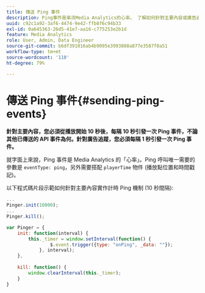 ```yaml
---
title: 傳送 Ping 事件
description: Ping事件是串流Media Analytics的心率。 了解如何針對主要內容或廣告追蹤傳送計時Ping。
uuid: c92c1a92-3af6-4474-9e42-ffb8f6c94b33
exl-id: 0a645363-26d5-41e7-aa16-c775253e2b1d
feature: Media Analytics
role: User, Admin, Data Engineer
source-git-commit: b6df391016ab4b9095e3993808a877e3587f0a51
workflow-type: tm+mt
source-wordcount: '110'
ht-degree: 79%

---
```


# 傳送 Ping 事件{#sending-ping-events}

**針對主要內容，您必須從播放開始 10 秒後，每隔 10 秒引發一次 Ping 事件，不論其他已傳送的 API 事件為何。針對廣告追蹤，您必須每隔 1 秒引發一次 Ping 事件。**

就字面上來說，Ping 事件是 Media Analytics 的「心率」。Ping 呼叫唯一需要的參數是 `eventType: ping`，另外需要搭配 `playerTime` 物件 (播放點位置和時間戳記)。

以下程式碼片段示範如何針對主要內容實作計時 Ping 機制 (10 秒間隔):

```js
... 
Pinger.init(10000); 
... 
Pinger.kill();

var Pinger = { 
    init: function(interval) { 
        this._timer = window.setInterval(function() { 
                $.event.trigger({type: "onPing", _data: ""}); 
            }, interval); 
    }, 
     
    kill: function() { 
        window.clearInterval(this._timer); 
    } 
}
```

